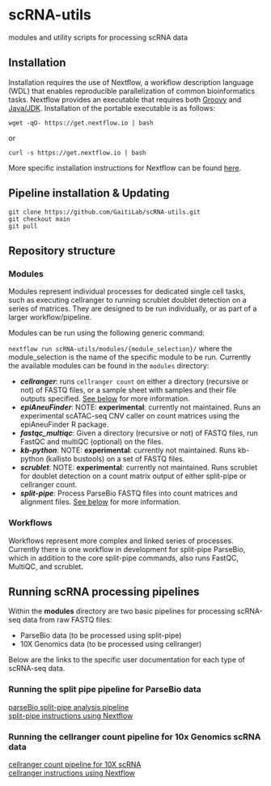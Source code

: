 # scRNA-utils
modules and utility scripts for processing scRNA data

## Installation

Installation requires the use of Nextflow, a workflow description language (WDL) that enables reproducible parallelization of common bioinformatics tasks. Nextflow provides an executable that requires both [Groovy](https://groovy-lang.org/) and [Java/JDK](https://www.oracle.com/java/technologies/downloads/). Installation of the portable executable is as follows:

```
wget -qO- https://get.nextflow.io | bash
```
or 
```
curl -s https://get.nextflow.io | bash
```
More specific installation instructions for Nextflow can be found [here](https://www.nextflow.io/docs/latest/getstarted.html).

## Pipeline installation & Updating

```
git clone https://github.com/GaitiLab/scRNA-utils.git
git checkout main
git pull
```

## Repository structure

### Modules

Modules represent individual processes for dedicated single cell tasks, such as executing cellranger to running scrublet doublet detection on a series of matrices. They are designed to be run individually, or as part of a larger workflow/pipeline. 

Modules can be run using the following generic command: 

```nextflow run scRNA-utils/modules/{module_selection}/``` where the module_selection is the name of the specific module to be run. Currently the available modules can be found in the `modules` directory: 

* ***cellranger***: runs `cellranger count` on either a directory (recursive or not) of FASTQ files, or a sample sheet with samples and their file outputs specified. [See below](#running-the-cellranger-count-pipeline-for-10x-genomics-scRNA-data) for more information. 
* ***epiAneuFinder***: NOTE: **experimental**: currently not maintained. Runs an experimental scATAC-seq CNV caller on count matrices using the epiAneuFinder R package. 
* ***fastqc_multiqc***: Given a directory (recursive or not) of FASTQ files, run FastQC and multiQC (optional) on the files. 
* ***kb-python***: NOTE: **experimental**: currently not maintained. Runs kb-python (kallisto bustools) on a set of FASTQ files. 
* ***scrublet***: NOTE: **experimental**: currently not maintained. Runs scrublet for doublet detection on a count matrix output of either split-pipe or cellranger count. 
* ***split-pipe***: Process ParseBio FASTQ files into count matrices and alignment files. [See below](#running-the-split-pipe-pipeline-for-parsebio-data) for more information. 


### Workflows

Workflows represent more complex and linked series of processes. Currently there is one workflow in development for split-pipe ParseBio, which in addition to the core split-pipe commands, also runs FastQC, MultiQC, and scrublet.

## Running scRNA processing pipelines

Within the **modules** directory are two basic pipelines for processing scRNA-seq data from raw FASTQ files: 

* ParseBio data (to be processed using split-pipe)
* 10X Genomics data (to be processed using cellranger)

Below are the links to the specific user documentation for each type of scRNA-seq data. 

### Running the split pipe pipeline for ParseBio data

[parseBio split-pipe analysis pipeline](https://support.parsebiosciences.com/hc/en-us/categories/360004765711-Computational-Support) \
[split-pipe instructions using Nextflow](modules/split-pipe/README.md)

### Running the cellranger count pipeline for 10x Genomics scRNA data

[cellranger count pipeline for 10X scRNA](https://support.10xgenomics.com/single-cell-gene-expression/software/pipelines/latest/what-is-cell-ranger) \
[cellranger instructions using Nextflow](modules/cellranger/README.md)
